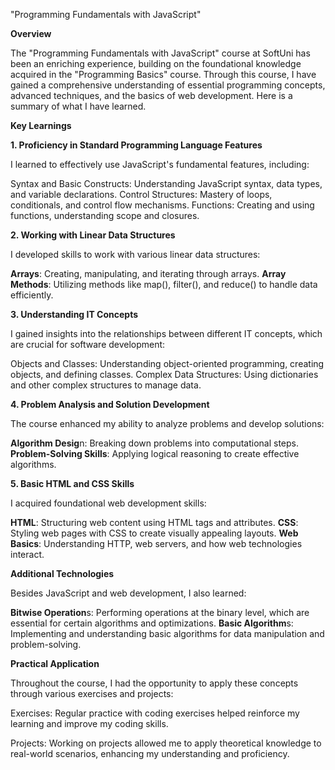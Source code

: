  "Programming Fundamentals with JavaScript" 
 
**Overview**

The "Programming Fundamentals with JavaScript" course at SoftUni has been an enriching experience, building on the foundational knowledge acquired in the "Programming Basics" course. Through this course, I have gained a comprehensive understanding of essential programming concepts, advanced techniques, and the basics of web development. Here is a summary of what I have learned.

**Key Learnings**

**1. Proficiency in Standard Programming Language Features**
   
I learned to effectively use JavaScript's fundamental features, including:

Syntax and Basic Constructs: Understanding JavaScript syntax, data types, and variable declarations.
Control Structures: Mastery of loops, conditionals, and control flow mechanisms.
Functions: Creating and using functions, understanding scope and closures.

**2. Working with Linear Data Structures**

I developed skills to work with various linear data structures:

**Arrays**: Creating, manipulating, and iterating through arrays.
**Array Methods**: Utilizing methods like map(), filter(), and reduce() to handle data efficiently.

**3. Understanding IT Concepts**

I gained insights into the relationships between different IT concepts, which are crucial for software development:

Objects and Classes: Understanding object-oriented programming, creating objects, and defining classes.
Complex Data Structures: Using dictionaries and other complex structures to manage data.

**4. Problem Analysis and Solution Development**

The course enhanced my ability to analyze problems and develop solutions:

**Algorithm Desig**n: Breaking down problems into computational steps.
**Problem-Solving Skills**: Applying logical reasoning to create effective algorithms.

**5. Basic HTML and CSS Skills**

I acquired foundational web development skills:

**HTML**: Structuring web content using HTML tags and attributes.
**CSS**: Styling web pages with CSS to create visually appealing layouts.
**Web Basics**: Understanding HTTP, web servers, and how web technologies interact.

**Additional Technologies**

Besides JavaScript and web development, I also learned:

**Bitwise Operation**s: Performing operations at the binary level, which are essential for certain algorithms and optimizations.
**Basic Algorithm**s: Implementing and understanding basic algorithms for data manipulation and problem-solving.

**Practical Application**

Throughout the course, I had the opportunity to apply these concepts through various exercises and projects:

Exercises: Regular practice with coding exercises helped reinforce my learning and improve my coding skills.

Projects: Working on projects allowed me to apply theoretical knowledge to real-world scenarios, enhancing my understanding and proficiency.

